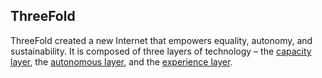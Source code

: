 ## ThreeFold

ThreeFold created a new Internet that empowers equality, autonomy, and sustainability. It is composed of three layers of technology – the [capacity layer](capacity_layer.md), the [autonomous layer](autonomous_layer.md), and the [experience layer](experience_layer.md).